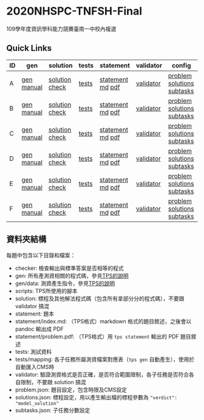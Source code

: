 # 2020NHSPC-TNFSH-Final
109學年度資訊學科能力競賽臺南一中校內複選

## Quick Links
| ID | gen | solution | tests | statement | validator | config |
| --- | --- | --- | --- | --- | --- | --- |
| A | [gen](pA/gen) [manual](pA/gen/manual) | [solution](pA/solution) [check](pA/solutions-check.txt) | [tests](pA/tests) | [statement](pA/statement) [md](pA/statement/index.md) [pdf](pA/statement/index.pdf) | [validator](pA/validator) |[problem](pA/problem.json) [solutions](pA/solutions.json) [subtasks](pA/subtasks.json) |
| B | [gen](pB/gen) [manual](pB/gen/manual) | [solution](pB/solution) [check](pB/solutions-check.txt) | [tests](pB/tests) | [statement](pB/statement) [md](pB/statement/index.md) [pdf](pB/statement/index.pdf) | [validator](pB/validator) | [problem](pB/problem.json) [solutions](pB/solutions.json) [subtasks](pB/subtasks.json) |
| C | [gen](pC/gen) [manual](pC/gen/manual) | [solution](pC/solution) [check](pC/solutions-check.txt) | [tests](pC/tests) | [statement](pC/statement) [md](pC/statement/index.md) [pdf](pC/statement/index.pdf) | [validator](pC/validator) | [problem](pC/problem.json) [solutions](pC/solutions.json) [subtasks](pC/subtasks.json) |
| D | [gen](pD/gen) [manual](pD/gen/manual) | [solution](pD/solution) [check](pD/solutions-check.txt) | [tests](pD/tests) | [statement](pD/statement) [md](pD/statement/index.md) [pdf](pD/statement/index.pdf) | [validator](pD/validator) | [problem](pD/problem.json) [solutions](pD/solutions.json) [subtasks](pD/subtasks.json) |
| E | [gen](pE/gen) [manual](pE/gen/manual) | [solution](pE/solution) [check](pE/solutions-check.txt) | [tests](pE/tests) | [statement](pE/statement) [md](pE/statement/index.md) [pdf](pE/statement/index.pdf) | [validator](pE/validator) | [problem](pE/problem.json) [solutions](pE/solutions.json) [subtasks](pE/subtasks.json) |
| F | [gen](pF/gen) [manual](pF/gen/manual) | [solution](pF/solution) [check](pF/solutions-check.txt) | [tests](pF/tests) | [statement](pF/statement) [md](pF/statement/index.md) [pdf](pF/statement/index.pdf) | [validator](pF/validator) | [problem](pF/problem.json) [solutions](pF/solutions.json) [subtasks](pF/subtasks.json) |

## 資料夾結構
每題中包含以下目錄和檔案：
 - checker: 檢查輸出與標準答案是否相等的程式
 - gen: 所有產測資相關的程式碼，參見[TPS的說明](https://github.com/ioi-2017/tps/tree/master/docs#gen)
 - gen/data: 測資產生指令，參見[TPS的說明](https://github.com/ioi-2017/tps/tree/master/docs#gendata)
 - scripts: TPS所使用的腳本
 - solution: 標程及其他解法程式碼（包含所有拿部分分的程式碼），不要跟 validator 搞混
 - statement: 題本
 - statement/index.md: （TPS格式）markdown 格式的題目敘述，之後會以 pandoc 輸出成 PDF
 - statement/problem.pdf: （TPS格式）用 `tps statement` 輸出的 PDF 題目敘述
 - tests: 測試資料
 - tests/mapping: 各子任務所屬測資檔案對應表（`tps gen` 自動產生），使用於自動匯入CMS時
 - validator: 驗證測資格式是否正確，是否符合範圍限制，各子任務是否符合各自限制，不要跟 solution 搞混
 - problem.json: 題目設定，包含時限及CMS設定
 - solutions.json: 標程設定，用以產生輸出檔的標程參數為 `"verdict": "model_solution"`
 - subtasks.json: 子任務分數設定
